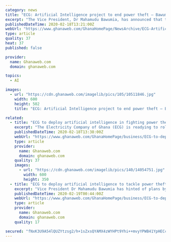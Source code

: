 ```yaml
---
category: news
title: "ECG: Artificial Intelligence project to end power theft – Bawumia"
excerpt: "The Vice President, Dr Mahamudu Bawumia, has announced that the Electricity Company of Ghana (ECG) is piloting an Artificial Intelligence (AI) system which when fully operational will completely eliminate electricity stealing in the entire country. Addressing a ceremony at the ECG head office to officially launch the ECG Mobile Application (ECG ..."
publishedDateTime: 2020-02-18T13:21:00Z
webUrl: "https://www.ghanaweb.com/GhanaHomePage/NewsArchive/ECG-Artificial-Intelligence-project-to-end-power-theft-Bawumia-869986"
type: article
quality: 37
heat: 37
published: false

provider:
  name: Ghanaweb.com
  domain: ghanaweb.com

topics:
  - AI

images:
  - url: "https://cdn.ghanaweb.com/imagelib/pics/105/10511846.jpg"
    width: 600
    height: 502
    title: "ECG: Artificial Intelligence project to end power theft – Bawumia"

related:
  - title: "ECG to deploy artificial intelligence in fighting power theft – Bawumia"
    excerpt: "The Electricity Company of Ghana (ECG) is readying to rollout an Artificial Intelligence (AI) system to fight power theft in the country says the vice President, Dr Mahamudu Bawumia. Speaking at the launch the ECG Mobile Application (ECG POWER) in Accra, the vice President said revenue collection from supplied electricity to various parts of ..."
    publishedDateTime: 2020-02-18T13:38:00Z
    webUrl: "https://www.ghanaweb.com/GhanaHomePage/business/ECG-to-deploy-artificial-intelligence-in-fighting-power-theft-Bawumia-870013"
    type: article
    provider:
      name: Ghanaweb.com
      domain: ghanaweb.com
    quality: 37
    images:
      - url: "https://cdn.ghanaweb.com/imagelib/pics/140/14054751.jpg"
        width: 600
        height: 350
  - title: "ECG to deploy artificial intelligence to tackle power theft"
    excerpt: "Vice President Dr Mahamudu Bawumia has hinted of plans by the Electricity Company of Ghana (ECG) to employ the use of Artificial Intelligence and Remote Sensors across its systems to fight the canker of power theft. Speaking at the launch of a mobile application for ECG customers on Tuesday, Vice President Bawumia indicated that difficulties in ..."
    publishedDateTime: 2020-02-19T00:44:00Z
    webUrl: "https://www.ghanaweb.com/GhanaHomePage/business/ECG-to-deploy-artificial-intelligence-to-tackle-power-theft-870454"
    type: article
    provider:
      name: Ghanaweb.com
      domain: ghanaweb.com
    quality: 17

secured: "fNxK3U9A54lQUZYtzsg2/h+1sZxsQYAMX4zWYHPt9Yhi++mvyYPWB41YpHECcEiaNDf0ADc0ig6yBtZDvRhjPjzCRIRQxoH+AmDPVcy5ccVbQM2tAuv9HoGileqmcSMahVcorPB077mzMiC3u1VJUUgpwJMt0BTAnSNzuObMkrt8DwAe+Dqq0MET814Z+z+cWFB9g1jXbLLgspOX7uE5cpM5vmq4RRNPM1xkxgGMsYKaum3ueJ6W5KemaX5hSRzISC/JTLGTOPeWzRykSbpXnfk1IP5kI/E1Cyj1Zpucb/KSIGjGpIsiL4EpBHUrPwhaObVwk+giokqbGIeQyf285yv9G4UQ502Iptg8o7OoAZhEY3q7FyCWvBmw3iuov0B0XkpdYtHUkjOtXZ7n2HHwmA6UZ6DwjZpA7FezOlvNwlEDBsJj91X0RqJg1aZ5Qph4tSDpcjbUg9n3e7tVCb/kPUvxQ96427I55ABlLQEq0iQ=;E0x286fQBt5zaMuZO3jx2Q=="
---
```


